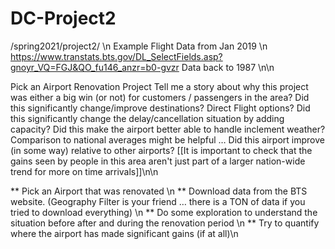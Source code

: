 # DC-Project2


/spring2021/project2/ \n
Example Flight Data from Jan 2019 \n
https://www.transtats.bts.gov/DL_SelectFields.asp?gnoyr_VQ=FGJ&QO_fu146_anzr=b0-gvzr Data back to 1987 \n\n

Pick an Airport Renovation Project Tell me a story about why this project was either a big win (or not) for customers / passengers in the area? Did this significantly change/improve destinations? Direct Flight options? Did this significantly change the delay/cancellation situation by adding capacity? Did this make the airport better able to handle inclement weather? Comparison to national averages might be helpful … Did this airport improve (in some way) relative to other airports? [[It is important to check that the gains seen by people in this area aren't just part of a larger nation-wide trend for more on time arrivals]]\n\n

** Pick an Airport that was renovated \n
** Download data from the BTS website.  (Geography Filter is your friend … there is a TON of data if you tried to download everything) \n
** Do some exploration to understand the situation before after and during the renovation period \n
** Try to quantify where the airport has made significant gains (if at all)\n
